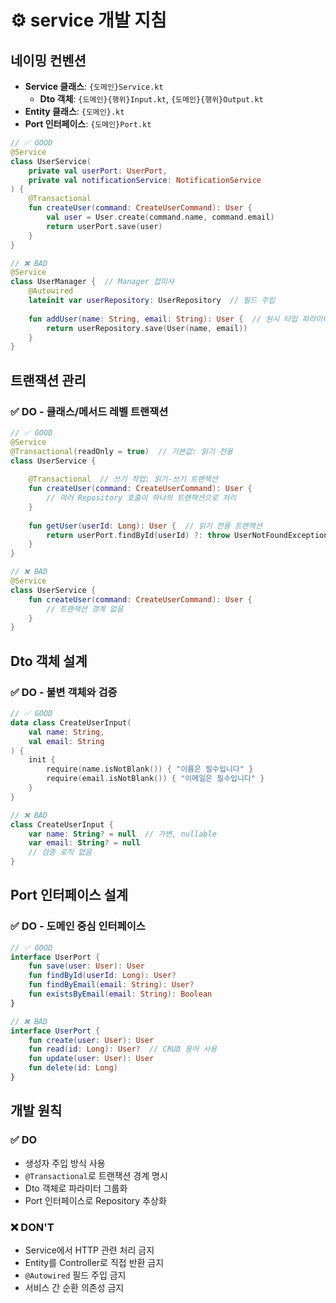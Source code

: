 # ⚙️ service 개발 지침

## 네이밍 컨벤션

- **Service 클래스**: `{도메인}Service.kt`
  - **Dto 객체**: `{도메인}{행위}Input.kt`, `{도메인}{행위}Output.kt`
- **Entity 클래스**: `{도메인}.kt`
- **Port 인터페이스**: `{도메인}Port.kt`

```kotlin
// ✅ GOOD
@Service
class UserService(
    private val userPort: UserPort,
    private val notificationService: NotificationService
) {
    @Transactional
    fun createUser(command: CreateUserCommand): User {
        val user = User.create(command.name, command.email)
        return userPort.save(user)
    }
}

// ❌ BAD
@Service
class UserManager {  // Manager 접미사
    @Autowired
    lateinit var userRepository: UserRepository  // 필드 주입
    
    fun addUser(name: String, email: String): User {  // 원시 타입 파라미터
        return userRepository.save(User(name, email))
    }
}
```

## 트랜잭션 관리

### ✅ DO - 클래스/메서드 레벨 트랜잭션

```kotlin
// ✅ GOOD
@Service
@Transactional(readOnly = true)  // 기본값: 읽기 전용
class UserService {
    
    @Transactional  // 쓰기 작업: 읽기-쓰기 트랜잭션
    fun createUser(command: CreateUserCommand): User {
        // 여러 Repository 호출이 하나의 트랜잭션으로 처리
    }
    
    fun getUser(userId: Long): User {  // 읽기 전용 트랜잭션
        return userPort.findById(userId) ?: throw UserNotFoundException()
    }
}

// ❌ BAD
@Service
class UserService {
    fun createUser(command: CreateUserCommand): User {
        // 트랜잭션 경계 없음
    }
}
```

## Dto 객체 설계

### ✅ DO - 불변 객체와 검증

```kotlin
// ✅ GOOD
data class CreateUserInput(
    val name: String,
    val email: String
) {
    init {
        require(name.isNotBlank()) { "이름은 필수입니다" }
        require(email.isNotBlank()) { "이메일은 필수입니다" }
    }
}

// ❌ BAD
class CreateUserInput {
    var name: String? = null  // 가변, nullable
    var email: String? = null
    // 검증 로직 없음
}
```

## Port 인터페이스 설계

### ✅ DO - 도메인 중심 인터페이스

```kotlin
// ✅ GOOD
interface UserPort {
    fun save(user: User): User
    fun findById(userId: Long): User?
    fun findByEmail(email: String): User?
    fun existsByEmail(email: String): Boolean
}

// ❌ BAD
interface UserPort {
    fun create(user: User): User
    fun read(id: Long): User?  // CRUD 용어 사용
    fun update(user: User): User
    fun delete(id: Long)
}
```

## 개발 원칙

### ✅ DO
- 생성자 주입 방식 사용
- `@Transactional`로 트랜잭션 경계 명시
- Dto 객체로 파라미터 그룹화
- Port 인터페이스로 Repository 추상화

### ❌ DON'T
- Service에서 HTTP 관련 처리 금지
- Entity를 Controller로 직접 반환 금지
- `@Autowired` 필드 주입 금지
- 서비스 간 순환 의존성 금지
